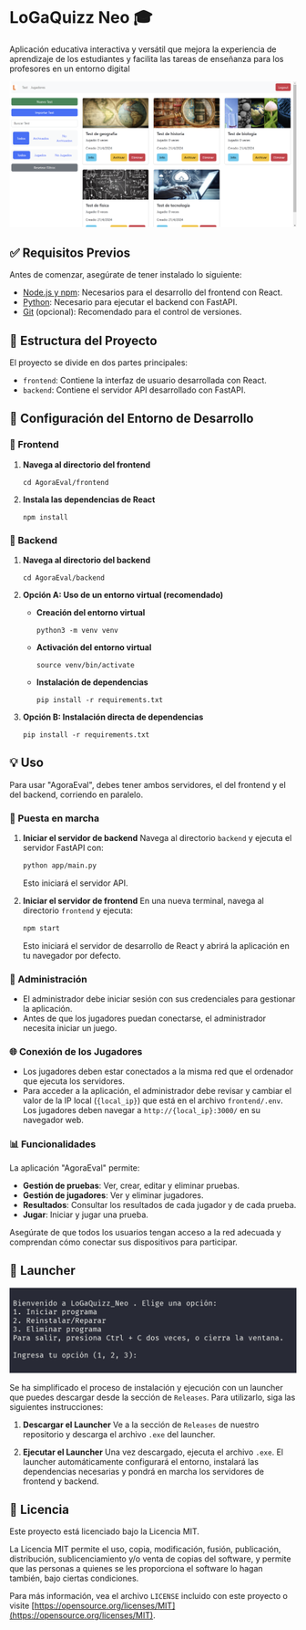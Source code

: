 # LoGaQuizz Neo 🎓

Aplicación educativa interactiva y versátil que mejora la experiencia de aprendizaje de los estudiantes y facilita las tareas de enseñanza para los profesores en un entorno digital

![Imagen de menu](images/Menu.png)

## ✅ Requisitos Previos

Antes de comenzar, asegúrate de tener instalado lo siguiente:
- [Node.js y npm](https://nodejs.org/es/): Necesarios para el desarrollo del frontend con React.
- [Python](https://www.python.org/downloads/): Necesario para ejecutar el backend con FastAPI.
- [Git](https://git-scm.com/downloads) (opcional): Recomendado para el control de versiones.

## 📂 Estructura del Proyecto

El proyecto se divide en dos partes principales:

- `frontend`: Contiene la interfaz de usuario desarrollada con React.
- `backend`: Contiene el servidor API desarrollado con FastAPI.

## 🔧 Configuración del Entorno de Desarrollo

### 🚀 Frontend

1. **Navega al directorio del frontend**
   ```
   cd AgoraEval/frontend
   ```

2. **Instala las dependencias de React**
   ```
   npm install
   ```

### 🔌 Backend

1. **Navega al directorio del backend**
   ```
   cd AgoraEval/backend
   ```

2. **Opción A: Uso de un entorno virtual (recomendado)**
   - **Creación del entorno virtual**
     ```
     python3 -m venv venv
     ```
   - **Activación del entorno virtual**
     ```
     source venv/bin/activate
     ```
   - **Instalación de dependencias**
     ```
     pip install -r requirements.txt
     ```

3. **Opción B: Instalación directa de dependencias**
   ```
   pip install -r requirements.txt
   ```

## 💡 Uso
Para usar "AgoraEval", debes tener ambos servidores, el del frontend y el del backend, corriendo en paralelo.

### 🏁 Puesta en marcha

1. **Iniciar el servidor de backend**
   Navega al directorio `backend` y ejecuta el servidor FastAPI con:
   ```bash
   python app/main.py
   ```
   Esto iniciará el servidor API.

2. **Iniciar el servidor de frontend**
   En una nueva terminal, navega al directorio `frontend` y ejecuta:
   ```bash
   npm start
   ```
   Esto iniciará el servidor de desarrollo de React y abrirá la aplicación en tu navegador por defecto.

### 🔑 Administración

- El administrador debe iniciar sesión con sus credenciales para gestionar la aplicación.
- Antes de que los jugadores puedan conectarse, el administrador necesita iniciar un juego.

### 🌐 Conexión de los Jugadores

- Los jugadores deben estar conectados a la misma red que el ordenador que ejecuta los servidores.
- Para acceder a la aplicación, el administrador debe revisar y cambiar el valor de la IP local (`{local_ip}`) que está en el archivo `frontend/.env`. Los jugadores deben navegar a `http://{local_ip}:3000/` en su navegador web.

### 📊 Funcionalidades

La aplicación "AgoraEval" permite:

- **Gestión de pruebas**: Ver, crear, editar y eliminar pruebas.
- **Gestión de jugadores**: Ver y eliminar jugadores.
- **Resultados**: Consultar los resultados de cada jugador y de cada prueba.
- **Jugar**: Iniciar y jugar una prueba.

Asegúrate de que todos los usuarios tengan acceso a la red adecuada y comprendan cómo conectar sus dispositivos para participar.

## 🌟 Launcher

![Imagen de launcher](images/Launcher.png)

Se ha simplificado el proceso de instalación y ejecución con un launcher que puedes descargar desde la sección de `Releases`.
Para utilizarlo, siga las siguientes instrucciones:

1. **Descargar el Launcher**
Ve a la sección de `Releases` de nuestro repositorio y descarga el archivo `.exe` del launcher.

2. **Ejecutar el Launcher**
Una vez descargado, ejecuta el archivo `.exe`. El launcher automáticamente configurará el entorno, instalará las dependencias necesarias y pondrá en marcha los servidores de frontend y backend.

## 📜 Licencia
Este proyecto está licenciado bajo la Licencia MIT.

La Licencia MIT permite el uso, copia, modificación, fusión, publicación, distribución, sublicenciamiento y/o venta de copias del software, y permite que las personas a quienes se les proporciona el software lo hagan también, bajo ciertas condiciones.

Para más información, vea el archivo `LICENSE` incluido con este proyecto o visite [https://opensource.org/licenses/MIT](https://opensource.org/licenses/MIT).
